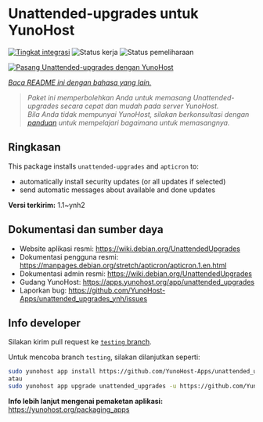 <!--
N.B.: README ini dibuat secara otomatis oleh <https://github.com/YunoHost/apps/tree/master/tools/readme_generator>
Ini TIDAK boleh diedit dengan tangan.
-->

# Unattended-upgrades untuk YunoHost

[![Tingkat integrasi](https://dash.yunohost.org/integration/unattended_upgrades.svg)](https://ci-apps.yunohost.org/ci/apps/unattended_upgrades/) ![Status kerja](https://ci-apps.yunohost.org/ci/badges/unattended_upgrades.status.svg) ![Status pemeliharaan](https://ci-apps.yunohost.org/ci/badges/unattended_upgrades.maintain.svg)

[![Pasang Unattended-upgrades dengan YunoHost](https://install-app.yunohost.org/install-with-yunohost.svg)](https://install-app.yunohost.org/?app=unattended_upgrades)

*[Baca README ini dengan bahasa yang lain.](./ALL_README.md)*

> *Paket ini memperbolehkan Anda untuk memasang Unattended-upgrades secara cepat dan mudah pada server YunoHost.*  
> *Bila Anda tidak mempunyai YunoHost, silakan berkonsultasi dengan [panduan](https://yunohost.org/install) untuk mempelajari bagaimana untuk memasangnya.*

## Ringkasan

This package installs `unattended-upgrades` and `apticron` to:

* automatically install security updates (or all updates if selected)
* send automatic messages about available and done updates


**Versi terkirim:** 1.1~ynh2
## Dokumentasi dan sumber daya

- Website aplikasi resmi: <https://wiki.debian.org/UnattendedUpgrades>
- Dokumentasi pengguna resmi: <https://manpages.debian.org/stretch/apticron/apticron.1.en.html>
- Dokumentasi admin resmi: <https://wiki.debian.org/UnattendedUpgrades>
- Gudang YunoHost: <https://apps.yunohost.org/app/unattended_upgrades>
- Laporkan bug: <https://github.com/YunoHost-Apps/unattended_upgrades_ynh/issues>

## Info developer

Silakan kirim pull request ke [`testing` branch](https://github.com/YunoHost-Apps/unattended_upgrades_ynh/tree/testing).

Untuk mencoba branch `testing`, silakan dilanjutkan seperti:

```bash
sudo yunohost app install https://github.com/YunoHost-Apps/unattended_upgrades_ynh/tree/testing --debug
atau
sudo yunohost app upgrade unattended_upgrades -u https://github.com/YunoHost-Apps/unattended_upgrades_ynh/tree/testing --debug
```

**Info lebih lanjut mengenai pemaketan aplikasi:** <https://yunohost.org/packaging_apps>
